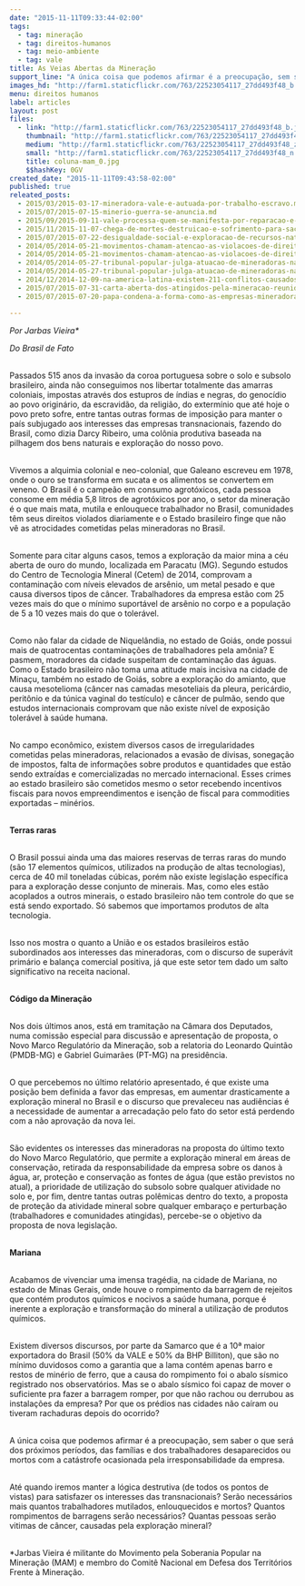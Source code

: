 ```yaml
---
date: "2015-11-11T09:33:44-02:00"
tags:
  - tag: mineração
  - tag: direitos-humanos
  - tag: meio-ambiente
  - tag: vale
title: As Veias Abertas da Mineração
support_line: "A única coisa que podemos afirmar é a preocupação, sem saber o que será dos próximos períodos, das famílias e dos trabalhadores desaparecidos ou mortos com a catástrofe ocasionada pela irresponsabilidade da empresa."
images_hd: "http://farm1.staticflickr.com/763/22523054117_27dd493f48_b.jpg"
menu: direitos humanos
label: articles
layout: post
files:
  - link: "http://farm1.staticflickr.com/763/22523054117_27dd493f48_b.jpg"
    thumbnail: "http://farm1.staticflickr.com/763/22523054117_27dd493f48_t.jpg"
    medium: "http://farm1.staticflickr.com/763/22523054117_27dd493f48_z.jpg"
    small: "http://farm1.staticflickr.com/763/22523054117_27dd493f48_n.jpg"
    title: coluna-mam_0.jpg
    $$hashKey: 0GV
created_date: "2015-11-11T09:43:58-02:00"
published: true
releated_posts:
  - 2015/03/2015-03-17-mineradora-vale-e-autuada-por-trabalho-escravo.md
  - 2015/07/2015-07-15-minerio-guerra-se-anuncia.md
  - 2015/09/2015-09-11-vale-processa-quem-se-manifesta-por-reparacao-e-emprego.md
  - 2015/11/2015-11-07-chega-de-mortes-destruicao-e-sofrimento-para-saciar-a-voracidade-da-mineracao.md
  - 2015/07/2015-07-22-desigualdade-social-e-exploracao-de-recursos-naturais-estao-diretamente-associados-diz-professor.md
  - 2014/05/2014-05-21-movimentos-chamam-atencao-as-violacoes-de-direitos-pelas-mineradoras.md
  - 2014/05/2014-05-21-movimentos-chamam-atencao-as-violacoes-de-direitos-pelas-mineradoras.md-e
  - 2014/05/2014-05-27-tribunal-popular-julga-atuacao-de-mineradoras-na-america-latina.md
  - 2014/05/2014-05-27-tribunal-popular-julga-atuacao-de-mineradoras-na-america-latina.md-e
  - 2014/12/2014-12-09-na-america-latina-existem-211-conflitos-causados-pela-mineracao.md
  - 2015/07/2015-07-31-carta-aberta-dos-atingidos-pela-mineracao-reunidos-no-vaticano.md
  - 2015/07/2015-07-20-papa-condena-a-forma-como-as-empresas-mineradoras-tratam-a-populacao.md

---
```


<p><em>Por Jarbas Vieira*</em></p>

<p><em>Do Brasil de Fato</em></p>

<p><br />
Passados 515 anos da invas&atilde;o da coroa portuguesa sobre o solo e subsolo brasileiro, ainda n&atilde;o conseguimos nos libertar totalmente das amarras coloniais, impostas atrav&eacute;s dos estupros de &iacute;ndias e negras, do genoc&iacute;dio ao povo origin&aacute;rio, da escravid&atilde;o, da religi&atilde;o, do exterm&iacute;nio que at&eacute; hoje o povo preto sofre, entre tantas outras formas de imposi&ccedil;&atilde;o para manter o pa&iacute;s subjugado aos interesses das empresas transnacionais, fazendo do Brasil, como dizia Darcy Ribeiro, uma col&ocirc;nia produtiva baseada na pilhagem dos bens naturais e explora&ccedil;&atilde;o do nosso povo.</p>

<p><br />
Vivemos a alquimia colonial e neo-colonial, que Galeano escreveu em 1978, onde o ouro se transforma em sucata e os alimentos se convertem em veneno. O Brasil &eacute; o campe&atilde;o em consumo agrot&oacute;xicos, cada pessoa consome em m&eacute;dia 5,8 litros de agrot&oacute;xicos por ano, o setor da minera&ccedil;&atilde;o &eacute; o que mais mata, mutila e enlouquece trabalhador no Brasil, comunidades t&ecirc;m seus direitos violados diariamente e o Estado brasileiro finge que n&atilde;o v&ecirc; as atrocidades cometidas pelas mineradoras no Brasil.</p>

<p><br />
Somente para citar alguns casos, temos a explora&ccedil;&atilde;o da maior mina a c&eacute;u aberta de ouro do mundo, localizada em Paracatu (MG). Segundo estudos do Centro de Tecnologia Mineral (Cetem) de 2014, comprovam a contamina&ccedil;&atilde;o com n&iacute;veis elevados de ars&ecirc;nio, um metal pesado e que causa diversos tipos de c&acirc;ncer. Trabalhadores da empresa est&atilde;o com 25 vezes mais do que o m&iacute;nimo suport&aacute;vel de ars&ecirc;nio no corpo e a popula&ccedil;&atilde;o de 5 a 10 vezes mais do que o toler&aacute;vel.</p>

<p><br />
Como n&atilde;o falar da cidade de Niquel&acirc;ndia, no estado de Goi&aacute;s, onde possui mais de quatrocentas contamina&ccedil;&otilde;es de trabalhadores pela am&ocirc;nia? E pasmem, moradores da cidade suspeitam de contamina&ccedil;&atilde;o das &aacute;guas. Como o Estado brasileiro n&atilde;o toma uma atitude mais incisiva na cidade de Mina&ccedil;u, tamb&eacute;m no estado de Goi&aacute;s, sobre a explora&ccedil;&atilde;o do amianto, que causa mesotelioma (c&acirc;ncer nas camadas mesoteliais da pleura, peric&aacute;rdio, perit&ocirc;nio e da t&uacute;nica vaginal do test&iacute;culo) e c&acirc;ncer de pulm&atilde;o, sendo que estudos internacionais comprovam que n&atilde;o existe n&iacute;vel de exposi&ccedil;&atilde;o toler&aacute;vel &agrave; sa&uacute;de humana.</p>

<p><br />
No campo econ&ocirc;mico, existem diversos casos de irregularidades cometidas pelas mineradoras, relacionados a evas&atilde;o de divisas, sonega&ccedil;&atilde;o de impostos, falta de informa&ccedil;&otilde;es sobre produtos e quantidades que est&atilde;o sendo extra&iacute;das e comercializadas no mercado internacional. Esses crimes ao estado brasileiro s&atilde;o cometidos mesmo o setor recebendo incentivos fiscais para novos empreendimentos e isen&ccedil;&atilde;o de fiscal para commodities exportadas &ndash; min&eacute;rios.</p>

<p><br />
<strong>Terras raras</strong></p>

<p><br />
O Brasil possui ainda uma das maiores reservas de terras raras do mundo (s&atilde;o 17 elementos qu&iacute;micos, utilizados na produ&ccedil;&atilde;o de altas tecnologias), cerca de 40 mil toneladas c&uacute;bicas, por&eacute;m n&atilde;o existe legisla&ccedil;&atilde;o espec&iacute;fica para a explora&ccedil;&atilde;o desse conjunto de minerais. Mas, como eles est&atilde;o acoplados a outros minerais, o estado brasileiro n&atilde;o tem controle do que se est&aacute; sendo exportado. S&oacute; sabemos que importamos produtos de alta tecnologia.</p>

<p><br />
Isso nos mostra o quanto a Uni&atilde;o e os estados brasileiros est&atilde;o subordinados aos interesses das mineradoras, com o discurso de super&aacute;vit prim&aacute;rio e balan&ccedil;a comercial positiva, j&aacute; que este setor tem dado um salto significativo na receita nacional.</p>

<p><br />
<strong>C&oacute;digo da Minera&ccedil;&atilde;o</strong></p>

<p><br />
Nos dois &uacute;ltimos anos, est&aacute; em tramita&ccedil;&atilde;o na C&acirc;mara dos Deputados, numa comiss&atilde;o especial para discuss&atilde;o e apresenta&ccedil;&atilde;o de proposta, o Novo Marco Regulat&oacute;rio da Minera&ccedil;&atilde;o, sob a relatoria do Leonardo Quint&atilde;o (PMDB-MG) e Gabriel Guimar&atilde;es (PT-MG) na presid&ecirc;ncia.</p>

<p><br />
O que percebemos no &uacute;ltimo relat&oacute;rio apresentado, &eacute; que existe uma posi&ccedil;&atilde;o bem definida a favor das empresas, em aumentar drasticamente a explora&ccedil;&atilde;o mineral no Brasil e o discurso que prevaleceu nas audi&ecirc;ncias &eacute; a necessidade de aumentar a arrecada&ccedil;&atilde;o pelo fato do setor est&aacute; perdendo com a n&atilde;o aprova&ccedil;&atilde;o da nova lei.</p>

<p><br />
S&atilde;o evidentes os interesses das mineradoras na proposta do &uacute;ltimo texto do Novo Marco Regulat&oacute;rio, que permite a explora&ccedil;&atilde;o mineral em &aacute;reas de conserva&ccedil;&atilde;o, retirada da responsabilidade da empresa sobre os danos &agrave; &aacute;gua, ar, prote&ccedil;&atilde;o e conserva&ccedil;&atilde;o as fontes de &aacute;gua (que est&atilde;o previstos no atual), a prioridade de utiliza&ccedil;&atilde;o do subsolo sobre qualquer atividade no solo e, por fim, dentre tantas outras pol&ecirc;micas dentro do texto, a proposta de prote&ccedil;&atilde;o da atividade mineral sobre qualquer embara&ccedil;o e perturba&ccedil;&atilde;o (trabalhadores e comunidades atingidas), percebe-se o objetivo da proposta de nova legisla&ccedil;&atilde;o.</p>

<p><br />
<strong>Mariana</strong></p>

<p><br />
Acabamos de vivenciar uma imensa trag&eacute;dia, na cidade de Mariana, no estado de Minas Gerais, onde houve o rompimento da barragem de rejeitos que cont&eacute;m produtos qu&iacute;micos e nocivos a sa&uacute;de humana, porque &eacute; inerente a explora&ccedil;&atilde;o e transforma&ccedil;&atilde;o do mineral a utiliza&ccedil;&atilde;o de produtos qu&iacute;micos.</p>

<p><br />
Existem diversos discursos, por parte da Samarco que &eacute; a 10&ordf; maior exportadora do Brasil (50% da VALE e 50% da BHP Billiton), que s&atilde;o no m&iacute;nimo duvidosos como a garantia que a lama cont&eacute;m apenas barro e restos de min&eacute;rio de ferro, que a causa do rompimento foi o abalo s&iacute;smico registrado nos observat&oacute;rios. Mas se o abalo s&iacute;smico foi capaz de mover o suficiente pra fazer a barragem romper, por que n&atilde;o rachou ou derrubou as instala&ccedil;&otilde;es da empresa? Por que os pr&eacute;dios nas cidades n&atilde;o ca&iacute;ram ou tiveram rachaduras depois do ocorrido?</p>

<p><br />
A &uacute;nica coisa que podemos afirmar &eacute; a preocupa&ccedil;&atilde;o, sem saber o que ser&aacute; dos pr&oacute;ximos per&iacute;odos, das fam&iacute;lias e dos trabalhadores desaparecidos ou mortos com a cat&aacute;strofe ocasionada pela irresponsabilidade da empresa.</p>

<p><br />
At&eacute; quando iremos manter a l&oacute;gica destrutiva (de todos os pontos de vistas) para satisfazer os interesses das transnacionais? Ser&atilde;o necess&aacute;rios mais quantos trabalhadores mutilados, enlouquecidos e mortos? Quantos rompimentos de barragens ser&atilde;o necess&aacute;rios? Quantas pessoas ser&atilde;o vitimas de c&acirc;ncer, causadas pela explora&ccedil;&atilde;o mineral?</p>

<p><br />
*Jarbas Vieira &eacute; militante do Movimento pela Soberania Popular na Minera&ccedil;&atilde;o (MAM) e membro do Comit&ecirc; Nacional em Defesa dos Territ&oacute;rios Frente &agrave; Minera&ccedil;&atilde;o.</p>
